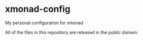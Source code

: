 xmonad-config
=============

My personal configuration for xmonad

All of the files in this repository are released in the public domain.
